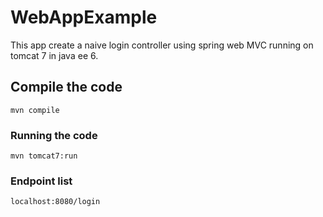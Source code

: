 # WebAppExample

This app create a naive login controller using spring web MVC running on tomcat 7 in java ee 6.

## Compile the code

```shell
mvn compile
```

### Running the code

```shell
mvn tomcat7:run
```

### Endpoint list

`localhost:8080/login`
